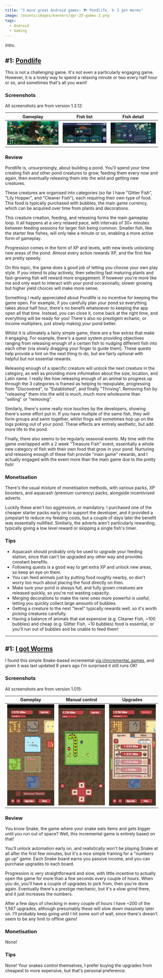 ```yaml
---
title: "3 more great Android games: 🏞️ Pondlife, 🪱 I got Worms"
image: /assets/images/banners/apr-25-games-2.png
tags:
  - Android
  - Gaming
---
```


intro.

## #1: [Pondlife](https://play.google.com/store/apps/details?id=com.runawayplay.fishgame)

This is not a challenging game. It's not even a particularly engaging game. However, it is a lovely way to spend a relaxing minute or two every half hour or so, and sometimes that's all you want!

### Screenshots

All screenshots are from version 1.3.12:

|                                                     Gameplay                                                     |                                                     Fish list                                                     |                                                     Fish detail                                                     |
| :--------------------------------------------------------------------------------------------------------------: | :---------------------------------------------------------------------------------------------------------------: | :-----------------------------------------------------------------------------------------------------------------: |
| [![Pondlife gameplay](/assets/images/2025/apr-pondlife-1-thumbnail.jpg)](/assets/images/2025/apr-pondlife-1.jpg) | [![Pondlife fish list](/assets/images/2025/apr-pondlife-2-thumbnail.jpg)](/assets/images/2025/apr-pondlife-2.jpg) | [![Pondlife fish detail](/assets/images/2025/apr-pondlife-3-thumbnail.jpg)](/assets/images/2025/apr-pondlife-3.jpg) |

### Review

Pondlife is, unsurprisingly, about building a pond. You'll spend your time creating fish and other pond creatures to grow, feeding them every now and again, then eventually releasing them into the wild and getting new creatures.

These creatures are organised into categories (so far I have "Glitter Fish", "Lily Hopper", and "Cleaner Fish"), each requiring their own type of food. This food is typically purchased with bubbles, the main game currency, which can be acquired over time from plants and decorations.

This creature creation, feeding, and releasing forms the main gameplay loop. It all happens at a very relaxed pace, with intervals of 30+ minutes between feeding sessions for larger fish being common. Smaller fish, like the starter few fishes, will only take a minute or so, enabling a more active form of gameplay.

Progression comes in the form of XP and levels, with new levels unlocking new areas of the pond. Almost every action rewards XP, and the first few are pretty speedy.

On this topic, the game does a good job of letting you choose your own play style. If you intend to play actively, then selecting fast maturing plants and fast-growing fish will reward more engagement. If however you're more like me and only want to interact with your pond occasionally, slower growing but higher yield choices will make more sense.

Something I really appreciated about Pondlife is no incentive for keeping the game open. For example, if you carefully plan your pond so everything takes about half hour, there's no benefit whatsoever to keeping the app open all that time. Instead, you can close it, come back at the right time, and everything will be ready for you! There's also no prestigem echanic, or income multipliers, just slowly making your pond better.

Whilst it is ultimately a fairly simple game, there are a few extras that make it engaging. For example, there's a quest system providing objectives ranging from releasing enough of a certain fish to nudging different fish into each other (via slowly dragging your finger to guide them). These quests help provide a hint on the next thing to do, but are fairly optional with helpful but not essential rewards.

Releasing enough of a specific creature will unlock the next creature in the category, as well as providing more information about the size, location, and Latin name. I really like how releasing enough of an animal to progress up through the 3 categories is framed as helping to repopulate, progressing from "Discovered", to "Established", and finally "Thriving". Removing fish by "releasing" them into the wild is much, much more wholesome than "selling" or "removing".

Similarly, there's some really nice touches by the developers, showing there's some effort put in. If you have multiple of the same fish, they will form groups and swim together, whilst frogs will sometimes hop up on the logs poking out of your pond. These effects are entirely aesthetic, but add more life to the pond.

Finally, there also seems to be regularly seasonal events. My time with the game overlapped with a 2 week "Treasure Fish" event, essentially a whole new category of fish with their own food that grow in your pond. Nurturing and releasing enough of these fish provide "main game" rewards, and I actually engaged with the event more than the main game due to the pretty fish!

### Monetisation

There's the usual mixture of monetisation methods, with various packs, XP boosters, and aquacash (premium currency) packs, alongside incentivised adverts.

Luckily these aren't too aggressive, or mandatory. I purchased one of the cheaper starter packs early on to support the developer, and it provided a jumpstart to reduce my feeding costs, but a couple of days later the benefit was essentially nullified. Similarly, the adverts aren't particularly rewarding, typically giving a low level reward or skipping a single fish's timer.

### Tips

- Aquacash should probably only be used to upgrade your feeding station, since that can't be upgraded any other way and provides constant benefits.
- Following quests is a good way to get extra XP and unlock new areas, so keep an eye on them.
- You can feed animals just by putting food roughly nearby, so don't worry too much about placing the food directly on then.
- Make sure your pond is always full, and fully grown creatures are released quickly, so you're not wasting capacity.
- Merging decorations to make the rarer ones more powerful is useful, letting you quickly collect large amounts of bubbles.
- Getting a creature to the next "level" typically rewards well, so it's worth picking creatures carefully.
- Having a balance of animals that eat expensive (e.g. Cleaner Fish, ~100 bubbles) and cheap (e.g. Glitter Fish, ~10 bubbles) food is essential, or you'll run out of bubbles and be unable to feed them!

---

## #1: [I got Worms](https://play.google.com/store/apps/details?id=com.vdh.worms)

I found this simple Snake-based incremental [via r/incremental_games](https://www.reddit.com/r/incremental_games/comments/1k0smgx/i_have_worms_is_a_pretty_fun_game/), and given it was last updated 8 years ago I'm surprised it still runs OK!

### Screenshots

All screenshots are from version 1.015:

|                                                   Gameplay                                                    |                                                   Manual control                                                    |                                                   Upgrades                                                    |
| :-----------------------------------------------------------------------------------------------------------: | :-----------------------------------------------------------------------------------------------------------------: | :-----------------------------------------------------------------------------------------------------------: |
| [![I got Worms gameplay](/assets/images/2025/apr-worms-1-thumbnail.jpg)](/assets/images/2025/apr-worms-1.jpg) | [![I got Worms manual control](/assets/images/2025/apr-worms-2-thumbnail.jpg)](/assets/images/2025/apr-worms-2.jpg) | [![I got Worms upgrades](/assets/images/2025/apr-worms-3-thumbnail.jpg)](/assets/images/2025/apr-worms-3.jpg) |

### Review

You know Snake, the game where your snake eats items and gets bigger until you run out of space? Well, this incremental game is entirely based on that!

You'll unlock automation early on, and realistically won't be playing Snake at all after the first few minutes, but it's a nice simple framing for a "numbers go up" game. Each Snake board earns you passive income, and you can purchase upgrades to each board.

Progression is very straightforward and slow, with little incentive to actually open the game for more than a few seconds every couple of hours. When you do, you'll have a couple of upgrades to pick from, then you're done again. Eventually there's a prestige mechanic, but it's a slow grind there, and it just increases the numbers.

After a few days of checking in every couple of hours I have ~200 of the 1,567 upgrades, although presumably these will slow down massively later on. I'll probably keep going until I hit some sort of wall, since there's doesn't seem to be any limit to offline gains!

### Monetisation

None!

### Tips

None! Your snakes control themselves, I prefer buying the upgrades from cheapest to more expensive, but that's personal preference.
